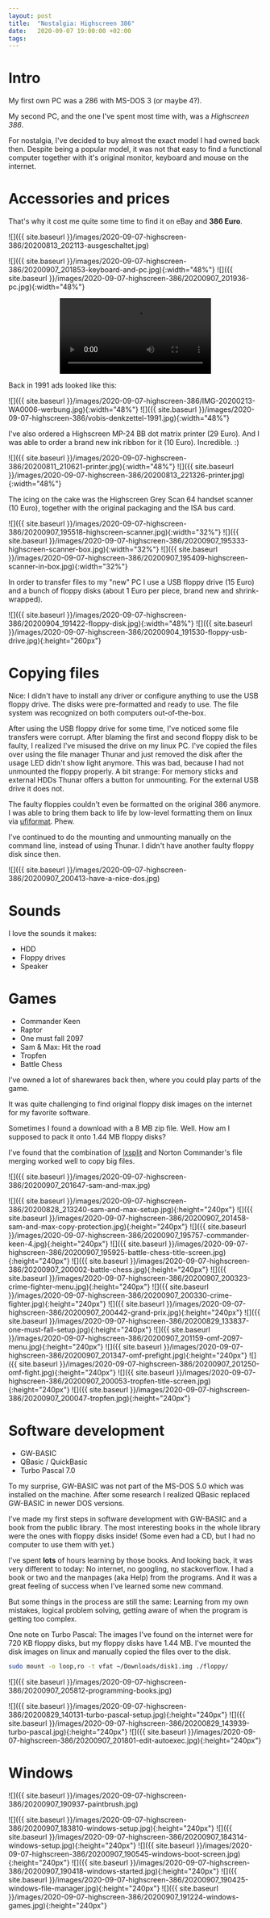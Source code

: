 ```yaml
---
layout: post
title:  "Nostalgia: Highscreen 386"
date:   2020-09-07 19:00:00 +02:00
tags:
---
```


# Intro

My first own PC was a 286 with MS-DOS 3 (or maybe 4?).

My second PC, and the one I've spent most time with, was a *Highscreen 386*.

For nostalgia, I've decided to buy almost the exact model I had owned back then.
Despite being a popular model, it was not that easy to find a functional computer together with it's original monitor, keyboard and mouse on the internet.

# Accessories and prices

That's why it cost me quite some time to find it on eBay and **386 Euro**.

![]({{ site.baseurl }}/images/2020-09-07-highscreen-386/20200813_202113-ausgeschaltet.jpg)

![]({{ site.baseurl }}/images/2020-09-07-highscreen-386/20200907_201853-keyboard-and-pc.jpg){:width="48%"}
![]({{ site.baseurl }}/images/2020-09-07-highscreen-386/20200907_201936-pc.jpg){:width="48%"}

<video style="display: block; margin-left: auto; margin-right: auto" controls>
  <source src="{{ site.baseurl }}/images/2020-09-07-highscreen-386/VID_32750525_133650_266-booting.webm" type="video/webm; codecs=av01.0.05M.08,opus">
  Your browser does not support the video tag.
</video>

Back in 1991 ads looked like this:

![]({{ site.baseurl }}/images/2020-09-07-highscreen-386/IMG-20200213-WA0006-werbung.jpg){:width="48%"}
![]({{ site.baseurl }}/images/2020-09-07-highscreen-386/vobis-denkzettel-1991.jpg){:width="48%"}

I've also ordered a Highscreen MP-24 BB dot matrix printer (29 Euro).
And I was able to order a brand new ink ribbon for it (10 Euro). Incredible. :)

![]({{ site.baseurl }}/images/2020-09-07-highscreen-386/20200811_210621-printer.jpg){:width="48%"}
![]({{ site.baseurl }}/images/2020-09-07-highscreen-386/20200813_221326-printer.jpg){:width="48%"}

The icing on the cake was the Highscreen Grey Scan 64 handset scanner (10 Euro), together with the original packaging and the ISA bus card.

![]({{ site.baseurl }}/images/2020-09-07-highscreen-386/20200907_195518-highscreen-scanner.jpg){:width="32%"}
![]({{ site.baseurl }}/images/2020-09-07-highscreen-386/20200907_195333-highscreen-scanner-box.jpg){:width="32%"}
![]({{ site.baseurl }}/images/2020-09-07-highscreen-386/20200907_195409-highscreen-scanner-in-box.jpg){:width="32%"}

In order to transfer files to my "new" PC I use a USB floppy drive (15 Euro) and a bunch of floppy disks (about 1 Euro per piece, brand new and shrink-wrapped).

![]({{ site.baseurl }}/images/2020-09-07-highscreen-386/20200904_191422-floppy-disk.jpg){:width="48%"}
![]({{ site.baseurl }}/images/2020-09-07-highscreen-386/20200904_191530-floppy-usb-drive.jpg){:height="260px"}

# Copying files

Nice: I didn't have to install any driver or configure anything to use the USB floppy drive.
The disks were pre-formatted and ready to use. The file system was recognized on both computers out-of-the-box.

After using the USB floppy drive for some time, I've noticed some file transfers were corrupt.
After blaming the first and second floppy disk to be faulty, I realized I've misused the drive on my linux PC.
I've copied the files over using the file manager Thunar and just removed the disk after the usage LED didn't show light anymore.
This was bad, because I had not unmounted the floppy properly.
A bit strange: For memory sticks and external HDDs Thunar offers a button for unmounting. For the external USB drive it does not.

The faulty floppies couldn't even be formatted on the original 386 anymore.
I was able to bring them back to life by low-level formatting them on linux via [ufiformat](https://github.com/jumski/ufiformat). Phew.

I've continued to do the mounting and unmounting manually on the command line, instead of using Thunar. I didn't have another faulty floppy disk since then.

![]({{ site.baseurl }}/images/2020-09-07-highscreen-386/20200907_200413-have-a-nice-dos.jpg)

# Sounds

I love the sounds it makes:
- HDD
- Floppy drives
- Speaker

# Games

- Commander Keen
- Raptor
- One must fall 2097
- Sam & Max: Hit the road
- Tropfen
- Battle Chess

I've owned a lot of sharewares back then, where you could play parts of the game.

It was quite challenging to find original floppy disk images on the internet for my favorite software.

Sometimes I found a download with a 8 MB zip file. Well. How am I supposed to pack it onto 1.44 MB floppy disks?

I've found that the combination of [lxsplit](http://lxsplit.sourceforge.net) and Norton Commander's file merging worked well to copy big files.

![]({{ site.baseurl }}/images/2020-09-07-highscreen-386/20200907_201647-sam-and-max.jpg)

![]({{ site.baseurl }}/images/2020-09-07-highscreen-386/20200828_213240-sam-and-max-setup.jpg){:height="240px"}
![]({{ site.baseurl }}/images/2020-09-07-highscreen-386/20200907_201458-sam-and-max-copy-protection.jpg){:height="240px"}
![]({{ site.baseurl }}/images/2020-09-07-highscreen-386/20200907_195757-commander-keen-4.jpg){:height="240px"}
![]({{ site.baseurl }}/images/2020-09-07-highscreen-386/20200907_195925-battle-chess-title-screen.jpg){:height="240px"}
![]({{ site.baseurl }}/images/2020-09-07-highscreen-386/20200907_200002-battle-chess.jpg){:height="240px"}
![]({{ site.baseurl }}/images/2020-09-07-highscreen-386/20200907_200323-crime-fighter-menu.jpg){:height="240px"}
![]({{ site.baseurl }}/images/2020-09-07-highscreen-386/20200907_200330-crime-fighter.jpg){:height="240px"}
![]({{ site.baseurl }}/images/2020-09-07-highscreen-386/20200907_200442-grand-prix.jpg){:height="240px"}
![]({{ site.baseurl }}/images/2020-09-07-highscreen-386/20200829_133837-one-must-fall-setup.jpg){:height="240px"}
![]({{ site.baseurl }}/images/2020-09-07-highscreen-386/20200907_201159-omf-2097-menu.jpg){:height="240px"}
![]({{ site.baseurl }}/images/2020-09-07-highscreen-386/20200907_201347-omf-prefight.jpg){:height="240px"}
![]({{ site.baseurl }}/images/2020-09-07-highscreen-386/20200907_201250-omf-fight.jpg){:height="240px"}
![]({{ site.baseurl }}/images/2020-09-07-highscreen-386/20200907_200053-tropfen-title-screen.jpg){:height="240px"}
![]({{ site.baseurl }}/images/2020-09-07-highscreen-386/20200907_200047-tropfen.jpg){:height="240px"}

# Software development

- GW-BASIC
- QBasic / QuickBasic
- Turbo Pascal 7.0

To my surprise, GW-BASIC was not part of the MS-DOS 5.0 which was installed on the machine.
After some research I realized QBasic replaced GW-BASIC in newer DOS versions.

I've made my first steps in software development with GW-BASIC and a book from the public library. The most interesting books in the whole library were the ones with floppy disks inside!
(Some even had a CD, but I had no computer to use them with yet.)

I've spent **lots** of hours learning by those books. And looking back, it was very different to today: No internet, no googling, no stackoverflow. I had a book or two and the manpages (aka Help) from the programs. And it was a great feeling of success when I've learned some new command.

But some things in the process are still the same: Learning from my own mistakes, logical problem solving, getting aware of when the program is getting too complex.

One note on Turbo Pascal: The images I've found on the internet were for 720 KB floppy disks, but my floppy disks have 1.44 MB. I've mounted the disk images on linux and manually copied the files over to the disk.

```bash
sudo mount -o loop,ro -t vfat ~/Downloads/disk1.img ./floppy/
```

![]({{ site.baseurl }}/images/2020-09-07-highscreen-386/20200907_205812-programming-books.jpg)

![]({{ site.baseurl }}/images/2020-09-07-highscreen-386/20200829_140131-turbo-pascal-setup.jpg){:height="240px"}
![]({{ site.baseurl }}/images/2020-09-07-highscreen-386/20200829_143939-turbo-pascal.jpg){:height="240px"}
![]({{ site.baseurl }}/images/2020-09-07-highscreen-386/20200907_201801-edit-autoexec.jpg){:height="240px"}

# Windows

![]({{ site.baseurl }}/images/2020-09-07-highscreen-386/20200907_190937-paintbrush.jpg)

![]({{ site.baseurl }}/images/2020-09-07-highscreen-386/20200907_183810-windows-setup.jpg){:height="240px"}
![]({{ site.baseurl }}/images/2020-09-07-highscreen-386/20200907_184314-windows-setup.jpg){:height="240px"}
![]({{ site.baseurl }}/images/2020-09-07-highscreen-386/20200907_190545-windows-boot-screen.jpg){:height="240px"}
![]({{ site.baseurl }}/images/2020-09-07-highscreen-386/20200907_190418-windows-started.jpg){:height="240px"}
![]({{ site.baseurl }}/images/2020-09-07-highscreen-386/20200907_190425-windows-file-manager.jpg){:height="240px"}
![]({{ site.baseurl }}/images/2020-09-07-highscreen-386/20200907_191224-windows-games.jpg){:height="240px"}
